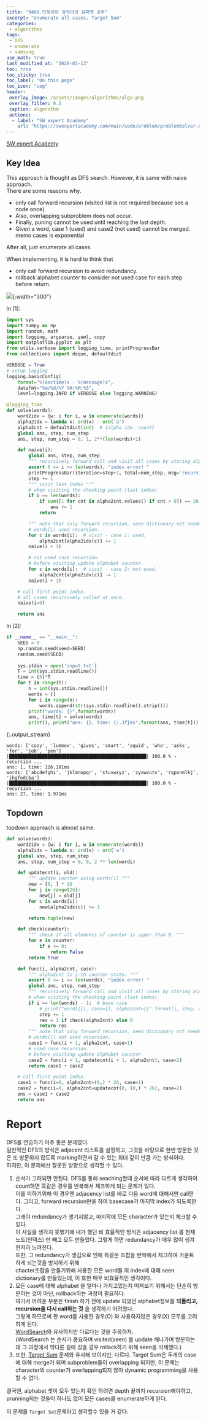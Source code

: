 ```yaml
---
title: "9480.민정이와 광직이의 알파벳 공부"
excerpt: "enumerate all cases, Target Sum"
categories:
 - algorithms
tags:
 - DFS
 - enumerate
 - samsung
use_math: true
last_modified_at: "2020-03-13"
toc: true
toc_sticky: true
toc_label: "On this page"
toc_icon: "cog"
header:
 overlay_image: /assets/images/algorithms/algo.png
 overlay_filter: 0.5
 caption: algorithm
 actions:
  - label: "SW expert Academy"
    url: "https://swexpertacademy.com/main/code/problem/problemSolver.do?contestProbId=AXAdrmW61ssDFAXq"
---
```


[SW expert Academy](https://swexpertacademy.com/main/code/problem/problemSolver.do?contestProbId=AXAdrmW61ssDFAXq)

## Key Idea
    
This approach is thought as DFS search. However, it is same with naive approach. <br>
There are some reasons why.
* only call forward recursion (visited list is not required because see a node once). 
* Also, overlapping subproblem does not occur. 
* Finally, puning cannot be used until reaching the last depth.
* Given a word, case 1 (used) and case2 (not used) cannot be merged. memo cases is exponential

After all, just enumerate all cases.

When implementing, it is hard to think that 

* only call forward recursion to avoid redundancy.
* rollback alphabet counter to consider not used case for each step before return.

![](/assets/images/algorithms/Alphabet.png){:width="300"}

<div class="prompt input_prompt">
In&nbsp;[1]:
</div>

<div class="input_area" markdown="1">

```python
import sys
import numpy as np
import random, math
import logging, argparse, yaml, copy
import matplotlib.pyplot as plt
from utils.verbose import logging_time, printProgressBar
from collections import deque, defaultdict

VERBOSE = True
# setup logging
logging.basicConfig(
    format="%(asctime)s - %(message)s",
    datefmt="%m/%d/%Y %H:%M:%S",
    level=logging.INFO if VERBOSE else logging.WARNING)

@logging_time
def solve(words):
    word2idx = {w: i for i, w in enumerate(words)}
    alpha2idx = lambda x: ord(x) - ord('a')
    alpha2cnt = defaultdict(int)  # {alpha idx: count}
    global ans, step, num_step
    ans, step, num_step = 0, 1, 2**(len(words)+1)

    def naive(i):
        global ans, step, num_step
        """ recursively forward call and visit all cases by storing alphabet-counter. """
        assert 0 <= i <= len(words), "index error! "
        printProgressBar(iteration=step+1, total=num_step, msg='recursion ...', length=50)
        step += 1
        """ visit last index """
        # when visiting the checking point.(last index)
        if i == len(words):
            if sum([1 for cnt in alpha2cnt.values() if cnt > 0]) == 26:
                ans += 1
            return

        """ note that only forward recursion, seen dictionary not needed."""
        # words[i] used recursion.
        for c in words[i]:  # visit - case 1: used.
            alpha2cnt[alpha2idx(c)] += 1
        naive(i + 1)

        # not used case recursion.
        # before visiting update alphabet counter.
        for c in words[i]:  # visit - case 2: not-used.
            alpha2cnt[alpha2idx(c)] -= 1
        naive(i + 1)

    # call first point index.
    # all cases recursively called at once.
    naive(i=0)

    return ans
```

</div>

<div class="prompt input_prompt">
In&nbsp;[2]:
</div>

<div class="input_area" markdown="1">

```python
if __name__ == "__main__":
    SEED = 0
    np.random.seed(seed=SEED)
    random.seed(SEED)
    
    sys.stdin = open('input.txt')
    T = int(sys.stdin.readline())
    time = [0]*T
    for t in range(T):
        n = int(sys.stdin.readline())
        words = []
        for i in range(n):
            words.append(str(sys.stdin.readline().strip()))
        print("words: {}".format(words))
        ans, time[t] = solve(words)
        print(), print("ans: {}, time: {:.3f}ms".format(ans, time[t]))
```

</div>

{:.output_stream}

```
words: ['cozy', 'lummox', 'gives', 'smart', 'squid', 'who', 'asks', 'for', 'job', 'pen']
|██████████████████████████████████████████████████| 100.0 % - recursion ...
ans: 1, time: 126.181ms
words: ['abcdefghi', 'jklmnopqr', 'stuvwxyz', 'zyxwvuts', 'rqponmlkj', 'ihgfedcba']
|██████████████████████████████████████████████████| 100.0 % - recursion ...
ans: 27, time: 1.971ms

```

## Topdown

topdown approach is almost same.

```python
def solve(words):
    word2idx = {w: i for i, w in enumerate(words)}
    alpha2idx = lambda x: ord(x) - ord('a')
    global ans, step, num_step
    ans, step, num_step = 0, 0, 2 ** len(words)

    def updatecnt(i, old):
        """ update counter using words[i] """
        new = [0, ] * 26
        for j in range(26):
            new[j] = old[j]
        for c in words[i]:
            new[alpha2idx(c)] += 1

        return tuple(new)

    def check(counter):
        """ check if all elements of counter is upper than 0. """
        for e in counter:
            if e <= 0:
                return False
        return True

    def func(i, alpha2cnt, case):
        """ alpha2cnt is i-th counter state. """
        assert 0 <= i <= len(words), "index error! "
        global ans, step, num_step
        """ recursively forward call and visit all cases by storing alphabet-counter. """
        # when visiting the checking point.(last index)
        if i == len(words) - 1:  # base case
            # print("word[{}], case={}, alpha2cnt={}".format(i, step, alpha2cnt))
            step += 1
            res = 1 if check(alpha2cnt) else 0
            return res
        """ note that only forward recursion, seen dictionary not needed."""
        # words[i] not used recursion.
        case1 = func(i + 1, alpha2cnt, case=1)
        # used case recursion.
        # before visiting update alphabet counter.
        case2 = func(i + 1, updatecnt(i + 1, alpha2cnt), case=2)
        return case1 + case2

    # call first point index.
    case1 = func(i=0, alpha2cnt=(0,) * 26, case=1)
    case2 = func(i=0, alpha2cnt=updatecnt(0, (0,) * 26), case=2)
    ans = case1 + case2
    return ans
``` 

# Report 

DFS를 연습하기 아주 좋은 문제였다. <br>
일반적인 DFS의 방식은 adjacent 리스트를 설정하고, 그것을 바탕으로 한번 방문한 것은 또 방문하지 않도록 marking하면서 갈 수 있는 최대 깊이 만큼 가는 방식이다. <br>
하지만, 이 문제에선 잘못된 방향으로 생각할 수 있다. <br>
1. 순서가 고려되면 안된다. DFS를 통해 seaching할때 순서에 따라 다르게 생각하여 count하면 똑같은 경우를 반복해서 체크하게 되는 문제가 있다. <br> 
    이를 피하기위해 이 경우엔 adjacency list를 바로 다음 word에 대해서만 call한다. 그리고, forward recursion만을 하여 basecase가 마지막 index가 되도록한다. <br>
    그래야 redundancy가 생기지않고, 마지막에 모든 character가 있는지 체크할 수 있다. <br>
    이 사실을 생각치 못했기에 내가 했던 비 효율적인 방식은 adjacency list 를 현재 노드(인덱스) 만 빼고 모두 만들었다. 그렇게 하면 redundancy가 매우 많이 생겨 현저히 느려진다. <br>
    또한, 그 redundancy가 생김으로 인해 똑같은 조합을 반복해서 체크하여 카운트 하게 되는것을 방지하기 위해 <br>
    chacter조합을 만들기위해 사용한 모든 word들 의 index에 대해 seen dictionary를 만들었는데, 이 또한 매우 비효율적인 생각이다.
2. 모든 case에 대해 alphabet 을 얼마나 가지고있는지 따져보기 위해서는 단순히 방문하는 것이 아닌, rollback하는 과정이 필요하다.  <br>
    여기서 어려운 부분은 finish 하기 전에 update 되었던 alphabet정보를 **되돌리고, recursion을 다시 call하는 것** 을 생각하기 어려웠다. <br>
    그렇게 하므로써 한 word를 사용한 경우(O) 와 사용하지않은 경우(X) 모두를 고려하게 된다. <br>
    [WordSearch](https://sungwookyoo.github.io/algorithms/WordSearch/)와 유사하지만 다르다는 것을 주목하자. <br>
    (WordSearch 는 순서가 중요하며 visited(seen) 를 update 해나가며 방문하는데 그 과정에서 막다른 길에 갔을 경우 rollack하기 위해 seen을 삭제했다.)
3. 또한, [Target Sum](https://sungwookyoo.github.io/algorithms/TargetSum/) 문제와 유사해 보이지만, 다르다. 
    Target Sum은 두개의 case에 대해 merge가 되며 subproblem들이 overlapping 되지만, 
    이 문제는 character의 counter가 overlapping되지 않아 dynamic programming을 사용할 수 없다.
    
결국엔, alphabet 셋이 모두 있는지 확인 하려면 depth 끝까지 recursion해야하고, prunning되는 것들이 하나도 없어 모든 cases를 enumerate하게 된다. 

이 문제를 `Target Set`문제라고 생각할수 있을 거 같다.

